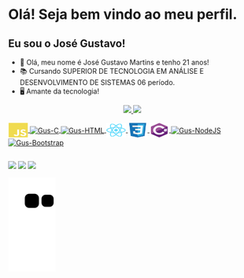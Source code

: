 # Olá! Seja bem vindo ao meu perfil.
## Eu sou o José Gustavo!

- 👋 Olá, meu nome é José Gustavo Martins e tenho 21 anos!
- 📚 Cursando SUPERIOR DE TECNOLOGIA EM ANÁLISE E DESENVOLVIMENTO DE SISTEMAS 06 período.
- 🖥️ Amante da tecnologia!

<div align="center">
  <a href="https://github.com/GustavoOmartinss">
  <img height="180em" src="https://github-readme-stats.vercel.app/api?username=GustavoOmartinss&show_icons=true&theme=dark&include_all_commits=true&count_private=true"/>
  <img height="180em" src="https://github-readme-stats.vercel.app/api/top-langs/?username=GustavoOmartinss&layout=compact&langs_count=7&theme=dark"/>
</div>
<div style="display: inline_block"><br>
<!--   <img align="right" alt="Max-pic" height="150" style="border-radius:100px;" src="https://cdn.discordapp.com/attachments/1015474467624996957/1028405901520019527/AvatarMaker.png"> -->
  <img align="center" alt="Gus-Js" height="30" width="40" src="https://raw.githubusercontent.com/devicons/devicon/master/icons/javascript/javascript-plain.svg">
  <img align="center" alt="Gus-C" height="30" width="40" src="https://cdn.jsdelivr.net/gh/devicons/devicon/icons/c/c-original.svg">
  <img align="center" alt="Gus-HTML" height="30" width="40" src="https://cdn.jsdelivr.net/gh/devicons/devicon/icons/html5/html5-original.svg">
  <img align="center" alt="Gus-React" height="30" width="40" src="https://raw.githubusercontent.com/devicons/devicon/master/icons/react/react-original.svg">
  <img align="center" alt="Gus-CSS" height="30" width="40" src="https://raw.githubusercontent.com/devicons/devicon/master/icons/css3/css3-original.svg">
  <img align="center" alt="Gus-Csharp" height="30" width="40" src="https://raw.githubusercontent.com/devicons/devicon/master/icons/csharp/csharp-original.svg">
<!--   <img align="center" alt="Gus-Sass" height="30" width="40" src="https://cdn.jsdelivr.net/gh/devicons/devicon/icons/sass/sass-original.svg" /> -->
  <img align="center" alt="Gus-NodeJS" height="30" width="40" src="https://cdn.jsdelivr.net/gh/devicons/devicon/icons/nodejs/nodejs-original.svg" />
  <img align="center" alt="Gus-Bootstrap" height="30" width="40" src="https://cdn.jsdelivr.net/gh/devicons/devicon/icons/bootstrap/bootstrap-original-wordmark.svg"/>
<!--   <img align="center" alt="Gus-Java" height="30" width="40" src="https://cdn.jsdelivr.net/gh/devicons/devicon/icons/java/java-original-wordmark.svg" /> -->
</div>
  
  ##
 
<div> 
  <a href="mailto:gustavomartins-ptc@hotmail.com" target="_blank"><img src="https://img.shields.io/badge/Gmail-D14836?style=for-the-badge&logo=gmail&logoColor=white" target="_blank"></a>
  <a href="https://www.instagram.com/gustavo4533/" target="_blank"><img src="https://img.shields.io/badge/-Instagram-%23E4405F?style=for-the-badge&logo=instagram&logoColor=white" target="_blank"></a> 
<!--   <a href="https://www.linkedin.com/in/maxsuel-oliveira-alves-80b80817b/" target="_blank"><img src="https://img.shields.io/badge/-LinkedIn-%230077B5?style=for-the-badge&logo=linkedin&logoColor=white" target="_blank"></a>  -->
  <a href="https://wa.me/5534998083429/" target="_blank"><img src="https://img.shields.io/badge/WhatsApp-25D366?style=for-the-badge&logo=whatsapp&logoColor=white" target="_blank"></a> 
 
  ![Snake animation](https://github.com/rafaballerini/rafaballerini/blob/output/github-contribution-grid-snake.svg)
 
</div>

